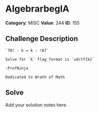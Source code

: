 # AlgebrarbeglA
**Category**: MISC
**Value**: 244
**ID**: 155

## Challenge Description
```
`78! - k = k - !87`

Solve for `k` flag format is `udctf{k}`

-ProfNinja

Dedicated to Wrath of Math
```

## Solve
Add your solution notes here.
